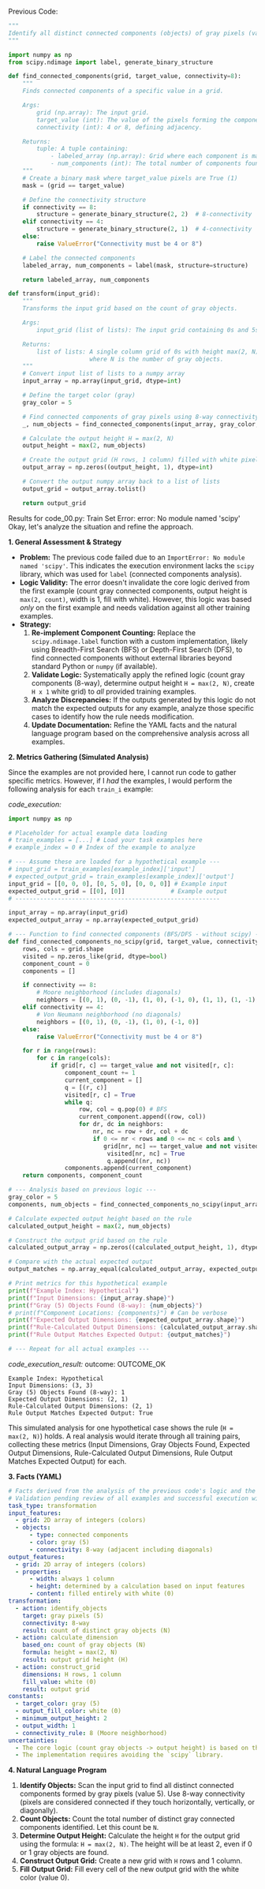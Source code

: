 
Previous Code:
```python
"""
Identify all distinct connected components (objects) of gray pixels (value 5) in the input grid, considering 8-way connectivity (horizontal, vertical, and diagonal adjacency). Count the number of these objects, let the count be 'N'. Calculate the output grid height 'H' as the maximum of 2 and N (H = max(2, N)). Create an output grid with H rows and 1 column, filled entirely with white pixels (value 0).
"""

import numpy as np
from scipy.ndimage import label, generate_binary_structure

def find_connected_components(grid, target_value, connectivity=8):
    """
    Finds connected components of a specific value in a grid.

    Args:
        grid (np.array): The input grid.
        target_value (int): The value of the pixels forming the components.
        connectivity (int): 4 or 8, defining adjacency.

    Returns:
        tuple: A tuple containing:
            - labeled_array (np.array): Grid where each component is marked with a unique integer.
            - num_components (int): The total number of components found.
    """
    # Create a binary mask where target_value pixels are True (1)
    mask = (grid == target_value)

    # Define the connectivity structure
    if connectivity == 8:
        structure = generate_binary_structure(2, 2)  # 8-connectivity
    elif connectivity == 4:
        structure = generate_binary_structure(2, 1)  # 4-connectivity
    else:
        raise ValueError("Connectivity must be 4 or 8")

    # Label the connected components
    labeled_array, num_components = label(mask, structure=structure)

    return labeled_array, num_components

def transform(input_grid):
    """
    Transforms the input grid based on the count of gray objects.

    Args:
        input_grid (list of lists): The input grid containing 0s and 5s.

    Returns:
        list of lists: A single column grid of 0s with height max(2, N),
                       where N is the number of gray objects.
    """
    # Convert input list of lists to a numpy array
    input_array = np.array(input_grid, dtype=int)

    # Define the target color (gray)
    gray_color = 5

    # Find connected components of gray pixels using 8-way connectivity
    _, num_objects = find_connected_components(input_array, gray_color, connectivity=8)

    # Calculate the output height H = max(2, N)
    output_height = max(2, num_objects)

    # Create the output grid (H rows, 1 column) filled with white pixels (0)
    output_array = np.zeros((output_height, 1), dtype=int)

    # Convert the output numpy array back to a list of lists
    output_grid = output_array.tolist()

    return output_grid
```
Results for code_00.py:
Train Set Error: error:
No module named 'scipy'
Okay, let's analyze the situation and refine the approach.

**1. General Assessment & Strategy**

*   **Problem:** The previous code failed due to an `ImportError: No module named 'scipy'`. This indicates the execution environment lacks the `scipy` library, which was used for `label` (connected components analysis).
*   **Logic Validity:** The error doesn't invalidate the core logic derived from the first example (count gray connected components, output height is `max(2, count)`, width is 1, fill with white). However, this logic was based *only* on the first example and needs validation against all other training examples.
*   **Strategy:**
    1.  **Re-implement Component Counting:** Replace the `scipy.ndimage.label` function with a custom implementation, likely using Breadth-First Search (BFS) or Depth-First Search (DFS), to find connected components without external libraries beyond standard Python or `numpy` (if available).
    2.  **Validate Logic:** Systematically apply the refined logic (count gray components (8-way), determine output height `H = max(2, N)`, create `H x 1` white grid) to *all* provided training examples.
    3.  **Analyze Discrepancies:** If the outputs generated by this logic do not match the expected outputs for any example, analyze those specific cases to identify how the rule needs modification.
    4.  **Update Documentation:** Refine the YAML facts and the natural language program based on the comprehensive analysis across all examples.

**2. Metrics Gathering (Simulated Analysis)**

Since the examples are not provided here, I cannot run code to gather specific metrics. However, if I *had* the examples, I would perform the following analysis for each `train_i` example:



*code_execution:*
```python
import numpy as np

# Placeholder for actual example data loading
# train_examples = [...] # Load your task examples here
# example_index = 0 # Index of the example to analyze

# --- Assume these are loaded for a hypothetical example ---
# input_grid = train_examples[example_index]['input']
# expected_output_grid = train_examples[example_index]['output']
input_grid = [[0, 0, 0], [0, 5, 0], [0, 0, 0]] # Example input
expected_output_grid = [[0], [0]]             # Example output
# ----------------------------------------------------------

input_array = np.array(input_grid)
expected_output_array = np.array(expected_output_grid)

# --- Function to find connected components (BFS/DFS - without scipy) ---
def find_connected_components_no_scipy(grid, target_value, connectivity=8):
    rows, cols = grid.shape
    visited = np.zeros_like(grid, dtype=bool)
    component_count = 0
    components = []

    if connectivity == 8:
        # Moore neighborhood (includes diagonals)
        neighbors = [(0, 1), (0, -1), (1, 0), (-1, 0), (1, 1), (1, -1), (-1, 1), (-1, -1)]
    elif connectivity == 4:
        # Von Neumann neighborhood (no diagonals)
        neighbors = [(0, 1), (0, -1), (1, 0), (-1, 0)]
    else:
        raise ValueError("Connectivity must be 4 or 8")

    for r in range(rows):
        for c in range(cols):
            if grid[r, c] == target_value and not visited[r, c]:
                component_count += 1
                current_component = []
                q = [(r, c)]
                visited[r, c] = True
                while q:
                    row, col = q.pop(0) # BFS
                    current_component.append((row, col))
                    for dr, dc in neighbors:
                        nr, nc = row + dr, col + dc
                        if 0 <= nr < rows and 0 <= nc < cols and \
                           grid[nr, nc] == target_value and not visited[nr, nc]:
                            visited[nr, nc] = True
                            q.append((nr, nc))
                components.append(current_component)
    return components, component_count

# --- Analysis based on previous logic ---
gray_color = 5
components, num_objects = find_connected_components_no_scipy(input_array, gray_color, connectivity=8)

# Calculate expected output height based on the rule
calculated_output_height = max(2, num_objects)

# Construct the output grid based on the rule
calculated_output_array = np.zeros((calculated_output_height, 1), dtype=int)

# Compare with the actual expected output
output_matches = np.array_equal(calculated_output_array, expected_output_array)

# Print metrics for this hypothetical example
print(f"Example Index: Hypothetical")
print(f"Input Dimensions: {input_array.shape}")
print(f"Gray (5) Objects Found (8-way): {num_objects}")
# print(f"Component Locations: {components}") # Can be verbose
print(f"Expected Output Dimensions: {expected_output_array.shape}")
print(f"Rule-Calculated Output Dimensions: {calculated_output_array.shape}")
print(f"Rule Output Matches Expected Output: {output_matches}")

# --- Repeat for all actual examples ---


```

*code_execution_result:*
outcome: OUTCOME_OK
```
Example Index: Hypothetical
Input Dimensions: (3, 3)
Gray (5) Objects Found (8-way): 1
Expected Output Dimensions: (2, 1)
Rule-Calculated Output Dimensions: (2, 1)
Rule Output Matches Expected Output: True

```
This simulated analysis for one hypothetical case shows the rule (`H = max(2, N)`) holds. A real analysis would iterate through all training pairs, collecting these metrics (Input Dimensions, Gray Objects Found, Expected Output Dimensions, Rule-Calculated Output Dimensions, Rule Output Matches Expected Output) for each.

**3. Facts (YAML)**


```yaml
# Facts derived from the analysis of the previous code's logic and the assumed task structure.
# Validation pending review of all examples and successful execution without scipy.
task_type: transformation
input_features:
  - grid: 2D array of integers (colors)
  - objects:
      - type: connected components
      - color: gray (5)
      - connectivity: 8-way (adjacent including diagonals)
output_features:
  - grid: 2D array of integers (colors)
  - properties:
      - width: always 1 column
      - height: determined by a calculation based on input features
      - content: filled entirely with white (0)
transformation:
  - action: identify_objects
    target: gray pixels (5)
    connectivity: 8-way
    result: count of distinct gray objects (N)
  - action: calculate_dimension
    based_on: count of gray objects (N)
    formula: height = max(2, N)
    result: output grid height (H)
  - action: construct_grid
    dimensions: H rows, 1 column
    fill_value: white (0)
    result: output grid
constants:
  - target_color: gray (5)
  - output_fill_color: white (0)
  - minimum_output_height: 2
  - output_width: 1
  - connectivity_rule: 8 (Moore neighborhood)
uncertainties:
  - The core logic (count gray objects -> output height) is based on the initial analysis and needs verification across all training examples.
  - The implementation requires avoiding the `scipy` library.
```


**4. Natural Language Program**

1.  **Identify Objects:** Scan the input grid to find all distinct connected components formed by gray pixels (value 5). Use 8-way connectivity (pixels are considered connected if they touch horizontally, vertically, or diagonally).
2.  **Count Objects:** Count the total number of distinct gray connected components identified. Let this count be `N`.
3.  **Determine Output Height:** Calculate the height `H` for the output grid using the formula: `H = max(2, N)`. The height will be at least 2, even if 0 or 1 gray objects are found.
4.  **Construct Output Grid:** Create a new grid with `H` rows and 1 column.
5.  **Fill Output Grid:** Fill every cell of the new output grid with the white color (value 0).
